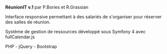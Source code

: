 **RéunionIT v.1**
par P.Bories et R.Grassian

Interface responsive permettant à des salariés de s'organiser pour réserver des salles de réunion.

Système de gestion de ressources développé sous Symfony 4 avec fullCalendar.js

PHP - jQuery - Bootstrap